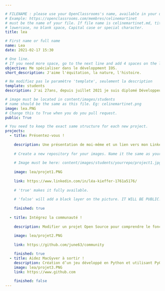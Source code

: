 ```yaml
---

# FILENAME : please use your OpenClassrooms's name, available in your url.
# Example: https://openclassrooms.com/membres/celinemartinet
# must be the name of your file. If file name is celinemartinet.md, title is celinemartinet.
# lowercase, no blank space, Capital case or special character.
title: lea

# First name or full name
name: Lea
date: 2021-02-17 15:30

# One line.
# If you need more space, go to the next line and add 4 spaces on the left, as in 'description'.
objective: Me spécialiser dans le développment IOS.
short_description: J'aime l'équitation, la nature, l'histoire.

# Ne modifiez pas le paramètre 'template', seulement la description
template: students
description: J'ai 27ans, depuis juillet 2021 je suis diplomé Développeur web et web mobile. Ne trouvant pas d'emploi, j'ai décidé de me spécialiser dans le développement d'application IOS.

# image must be located in content/images/students
# name should be the same as this file. Eg: celinemartinet.png
image: lea.PNG
# Change this to True when you do you pull request.
public: True

# You need to keep the exact same structure for each new project.
projects:
  - title: Présentez-vous !
    
    description: Une présentation de moi-même et un lien vers mon LinkedIn.
    
    # Create a new repository for your images. Name it the same as your nickname and profile picture.
    
    # Image must be here: content/images/students/yourrepo/project1.jpg
    
    image: lea/projet1.PNG
    
    link: https://www.linkedin.com/in/léa-kieffer-1761a5176/
    
    # 'true' makes it fully available.
    
    # 'false' will add a black layer on the picture. IT WILL BE PUBLIC!
    
    finished: true
  
  - title: Intégrez la communauté !
    
    description: Modifier un projet Open Source pour comprendre le fonctionnement de Git Github et de pull request. 
    
    image: lea/projet2.PNG
    
    link: https://github.com/june63/community

    finished: true
  - title: Aidez MacGyver à sortir !
    description: Création d’un jeu développé en Python et utilisant PyGame.
    image: lea/projet3.PNG
    link: https://www.github.com
    
    finished: false
---
```

